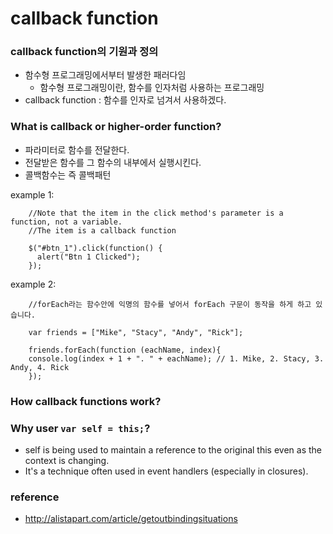 # callback function

### callback function의 기원과 정의 

- 함수형 프로그래밍에서부터 발생한 패러다임
	- 함수형 프로그래밍이란, 함수를 인자처럼	사용하는 프로그래밍
- callback function : 함수를 인자로 넘겨서 사용하겠다.

### What is callback or higher-order function? 

- 파라미터로 함수를 전달한다.
- 전달받은 함수를 그 함수의 내부에서 실행시킨다.
- 콜백함수는 즉 콜백패턴

example 1:

		//Note that the item in the click method's parameter is a function, not a variable.
		//The item is a callback function

		$("#btn_1").click(function() {
		  alert("Btn 1 Clicked");
		});

example 2:
		
		//forEach라는 함수안에 익명의 함수를 넣어서 forEach 구문이 동작을 하게 하고 있습니다.

		var friends = ["Mike", "Stacy", "Andy", "Rick"];
		 
		friends.forEach(function (eachName, index){
		console.log(index + 1 + ". " + eachName); // 1. Mike, 2. Stacy, 3. Andy, 4. Rick
		});

### How callback functions work? 

### Why user `var self = this;`?

- self is being used to maintain a reference to the original this even as the context is changing. 
- It's a technique often used in event handlers (especially in closures).

### reference

- http://alistapart.com/article/getoutbindingsituations

